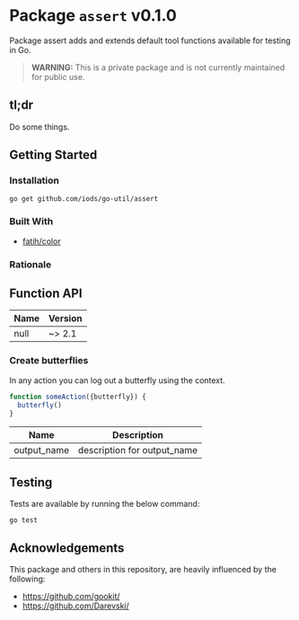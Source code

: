 Package `assert` v0.1.0
=======================

Package assert adds and extends default tool functions available for testing in Go.

> **WARNING:** This is a private package and is not currently maintained for public use.


tl;dr
-----

Do some things.


Getting Started
---------------

### Installation

```shell
go get github.com/iods/go-util/assert
```
### Built With
* [fatih/color](https://github.com/fatih/color)

### Rationale


Function API
------------


| Name | Version |
|------|---------|
| null | ~> 2.1 |

### Create butterflies

In any action you can log out a butterfly using the context.

```javascript
function someAction({butterfly}) {
  butterfly()
}
```

| Name | Description |
|------|-------------|
| output\_name | description for output\_name |


Testing
-------

Tests are available by running the below command:
```shell
go test
```

Acknowledgements
----------------

This package and others in this repository, are heavily influenced by the following:

* https://github.com/gookit/
* https://github.com/Darevski/